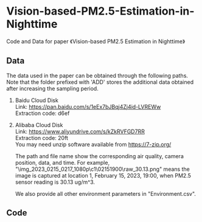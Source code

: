 # Vision-based-PM2.5-Estimation-in-Nighttime
Code and Data for paper 《Vision-based PM2.5 Estimation in Nighttime》

## Data
The data used in the paper can be obtained through the following paths.  
   Note that the folder prefixed with 'ADD' stores the additional data obtained after increasing the sampling period.  
1. Baidu Cloud Disk  
   Link: https://pan.baidu.com/s/1eEx7bJBqj4Zj4id-LVREWw  
   Extraction code: d6ef  
3. Alibaba Cloud Disk  
   Link: https://www.aliyundrive.com/s/kZkRVFGD7RR  
   Extraction code: 20ft  
   You may need unzip software available from https://7-zip.org/
   
   The path and file name show the corresponding air quality, camera position, data, and time. For example, "\img_2023_0215_0217_1080p\c1\02151900\raw_30.13.png" means the image is captured at location 1, February 15, 2023, 19:00, when PM2.5 sensor reading is 30.13 ug/m^3.

   We also provide all other environment parameters in "Environment.csv".

## Code

   
